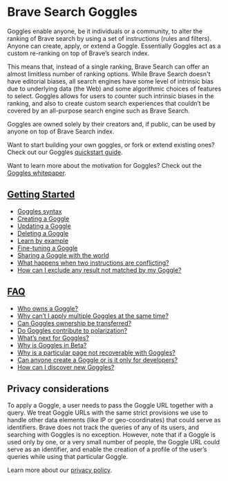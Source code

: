 # Brave Search Goggles

Goggles enable anyone, be it individuals or a community, to alter the ranking
of Brave search by using a set of instructions (rules and filters). Anyone can
create, apply, or extend a Goggle. Essentially Goggles act as a custom
re-ranking on top of Brave’s search index.

This means that, instead of a single ranking, Brave Search can offer an almost
limitless number of ranking options. While Brave Search doesn't have editorial
biases, all search engines have some level of intrinsic bias due to underlying
data (the Web) and some algorithmic choices of features to select. Goggles
allows for users to counter such intrinsic biases in the ranking, and also to
create custom search experiences that couldn’t be covered by an all-purpose
search engine such as Brave Search.

Goggles are owned solely by their creators and, if public, can be used by
anyone on top of Brave Search index.

Want to start building your own goggles, or fork or extend existing ones? Check
out our Goggles [quickstart guide](./goggles/quickstart.goggle).

Want to learn more about the motivation for Goggles? Check out the [Goggles whitepaper](https://brave.com/goggles).

## [Getting Started](https://github.com/brave/goggles-quickstart/blob/main/getting-started.md#getting-started)

* [Goggles syntax](https://github.com/brave/goggles-quickstart/blob/main/getting-started.md#goggles-syntax)
* [Creating a Goggle](https://github.com/brave/goggles-quickstart/blob/main/getting-started.md#creating-a-goggle)
* [Updating a Goggle](https://github.com/brave/goggles-quickstart/blob/main/getting-started.md#updating-a-goggle)
* [Deleting a Goggle](https://github.com/brave/goggles-quickstart/blob/main/getting-started.md#deleting-a-goggle)
* [Learn by example](https://github.com/brave/goggles-quickstart/blob/main/getting-started.md#learn-by-example)
* [Fine-tuning a Goggle](https://github.com/brave/goggles-quickstart/blob/main/getting-started.md#fine-tuning-a-goggle)
* [Sharing a Goggle with the world](https://github.com/brave/goggles-quickstart/blob/main/getting-started.md#sharing-a-goggle-with-the-world)
* [What happens when two instructions are conflicting?](https://github.com/brave/goggles-quickstart/blob/main/getting-started.md#what-happens-when-two-instructions-are-conflicting)
* [How can I exclude any result not matched by my Goggle?](https://github.com/brave/goggles-quickstart/blob/main/getting-started.md#what-happens-when-two-instructions-are-conflicting)

## [FAQ](https://github.com/brave/goggles-quickstart/blob/main/faq.md#faq)

* [Who owns a Goggle?](https://github.com/brave/goggles-quickstart/blob/main/faq.md#who-owns-a-goggle)
* [Why can’t I apply multiple Goggles at the same time?](https://github.com/brave/goggles-quickstart/blob/main/faq.md#why-cant-i-apply-multiple-goggles-at-the-same-time)
* [Can Goggles ownership be transferred?](https://github.com/brave/goggles-quickstart/blob/main/faq.md#can-goggles-ownership-be-transferred)
* [Do Goggles contribute to polarization?](https://github.com/brave/goggles-quickstart/blob/main/faq.md#do-goggles-contribute-to-polarization)
* [What’s next for Goggles?](https://github.com/brave/goggles-quickstart/blob/main/faq.md#do-goggles-contribute-to-polarization)
* [Why is Goggles in Beta?](https://github.com/brave/goggles-quickstart/blob/main/faq.md#why-is-goggles-in-beta)
* [Why is a particular page not recoverable with Goggles?](https://github.com/brave/goggles-quickstart/blob/main/faq.md#why-is-a-particular-page-not-recoverable-with-goggles)
* [Can anyone create a Goggle or is it only for developers?](https://github.com/brave/goggles-quickstart/blob/main/faq.md#can-anyone-create-a-goggle-or-is-it-only-for-developers)
* [How can I discover new Goggles?](https://github.com/brave/goggles-quickstart/blob/main/faq.md#how-can-i-discover-new-goggles)


## Privacy considerations

To apply a Goggle, a user needs to pass the Goggle URL together with a query.
We treat Goggle URLs with the same strict provisions we use to handle other
data elements (like IP or geo-coordinates) that could serve as identifiers.
Brave does not track the queries of any of its users, and searching with
Goggles is no exception. However, note that if a Goggle is used only by one, or
a very small number of people, the Goggle URL could serve as an identifier, and
enable the creation of a profile of the user’s queries while using that
particular Goggle.

Learn more about our [privacy policy](https://search.brave.com/help/privacy-policy).
